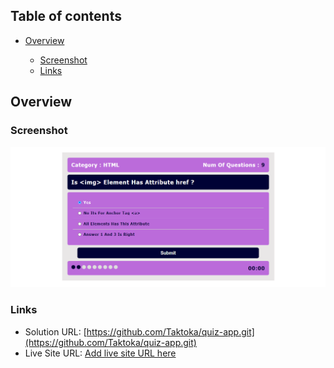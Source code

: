 
## Table of contents

- [Overview](#overview)

  - [Screenshot](#screenshot)
  - [Links](#links)

## Overview

### Screenshot

![](./images/ScreenShot%20Tool%20-20221217112116.png)

### Links

- Solution URL: [https://github.com/Taktoka/quiz-app.git](https://github.com/Taktoka/quiz-app.git)
- Live Site URL: [Add live site URL here](https://your-live-site-url.com)
